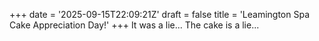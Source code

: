 +++
date = '2025-09-15T22:09:21Z'
draft = false
title = 'Leamington Spa Cake Appreciation Day!'
+++
It was a lie... The cake is a lie...